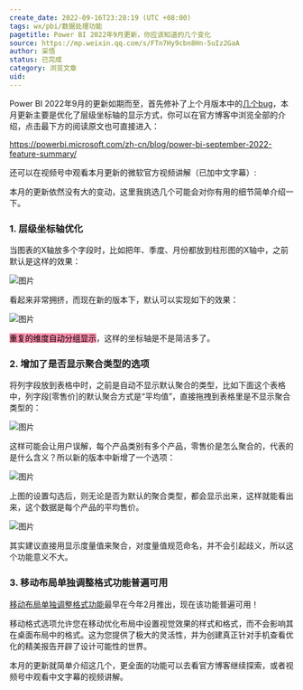 ```yaml
---
create_date: 2022-09-16T23:28:19 (UTC +08:00)
tags: wx/pbi/数据处理功能
pagetitle: Power BI 2022年9月更新，你应该知道的几个变化
source: https://mp.weixin.qq.com/s/FTn7Hy9cbn8Hn-5uIz2GaA
author: 采悟
status: 已完成
category: 浏览文章
uid: 
---
```


Power BI 2022年9月的更新如期而至，首先修补了上个月版本中的[几个bug](http://mp.weixin.qq.com/s?__biz=MzA4MzQwMjY4MA==&mid=2484081741&idx=1&sn=598ab271338bc77087bd181c03665e30&chksm=8e13be9ab964378cebaa62f897fff96f3b852d9332533bb0e984ca202647824eed40cd38cbe4&scene=21#wechat_redirect)，本月更新主要是优化了层级坐标轴的显示方式，你可以在官方博客中浏览全部的介绍，点击最下方的阅读原文也可直接进入：

https://powerbi.microsoft.com/zh-cn/blog/power-bi-september-2022-feature-summary/

还可以在视频号中观看本月更新的微软官方视频讲解（已加中文字幕）:

本月的更新依然没有大的变动，这里我挑选几个可能会对你有用的细节简单介绍一下。

### **1\. 层级坐标轴优化**

当图表的X轴放多个字段时，比如把年、季度、月份都放到柱形图的X轴中，之前默认是这样的效果：

![图片](https://mmbiz.qpic.cn/mmbiz_png/aHEbZtANQJOQ4Ig8TCcEiaebBbx92FC879kC2c3bT0tXcPvLFTicibdYyAnIW5b1qgcC13ewaqdC2sPdcicX5QWf0A/640?wx_fmt=png&wxfrom=5&wx_lazy=1&wx_co=1)

看起来非常拥挤，而现在新的版本下，默认可以实现如下的效果：  

![图片](https://mmbiz.qpic.cn/mmbiz_png/aHEbZtANQJOQ4Ig8TCcEiaebBbx92FC87Dt3gQsh1VxP8gyzOlaceLQwic2iaias9fleSVjnrwaqRf96jJIOe3yLCA/640?wx_fmt=png&wxfrom=5&wx_lazy=1&wx_co=1)

<mark style="background: #FF5582A6;">重复的维度自动分组显示</mark>，这样的坐标轴是不是简洁多了。  

### **2\. 增加了是否显示聚合类型的选项**

将列字段放到表格中时，之前是自动不显示默认聚合的类型，比如下面这个表格中，列字段\[零售价\]的默认聚合方式是“平均值”，直接拖拽到表格里是不显示聚合类型的：  

![图片](https://mmbiz.qpic.cn/mmbiz_png/aHEbZtANQJOQ4Ig8TCcEiaebBbx92FC870yMBWhbEfV9AGfNWuBa5v8eIU2xaAWUNfU0sje6Qu9M0bK2FBvI6kw/640?wx_fmt=png&wxfrom=5&wx_lazy=1&wx_co=1)

这样可能会让用户误解，每个产品类别有多个产品，零售价是怎么聚合的，代表的是什么含义？所以新的版本中新增了一个选项：

![图片](https://mmbiz.qpic.cn/mmbiz_png/aHEbZtANQJOQ4Ig8TCcEiaebBbx92FC878bg4IY8icZ8IaIia1lcbLe21KDJicmSPiaicT3ibAODsJtBUicP2PF7AWkLDA/640?wx_fmt=png&wxfrom=5&wx_lazy=1&wx_co=1)

上图的设置勾选后，则无论是否为默认的聚合类型，都会显示出来，这样就能看出来，这个数据是每个产品的平均售价。

![图片](https://mmbiz.qpic.cn/mmbiz_png/aHEbZtANQJOQ4Ig8TCcEiaebBbx92FC87bFuDBuu6GbjTwmqJbbW5zEcrAZQr6y4rJKIicXQiafm2jPUicMLYz9a8w/640?wx_fmt=png&wxfrom=5&wx_lazy=1&wx_co=1)

其实建议直接用显示度量值来聚合，对度量值规范命名，并不会引起歧义，所以这个功能意义不大。  

### **3\. 移动布局单独调整格式功能普遍可用**

[移动布局单独调整格式功能](http://mp.weixin.qq.com/s?__biz=MzA4MzQwMjY4MA==&mid=2484079146&idx=1&sn=9107a5be99c1ea63fbb1da3209aa3785&chksm=8e13a0fdb96429ebf572ac6b2b9c7d3cf739de85f3490af96e18fff8e161d25e6f2ced19f2db&scene=21#wechat_redirect)最早在今年2月推出，现在该功能普遍可用！

移动格式选项允许您在移动优化布局中设置视觉效果的样式和格式，而不会影响其在桌面布局中的格式。这为您提供了极大的灵活性，并为创建真正针对手机查看优化的精美报告开辟了设计可能性的世界。

本月的更新就简单介绍这几个，更全面的功能可以去看官方博客继续探索，或者视频号中观看中文字幕的视频讲解。

